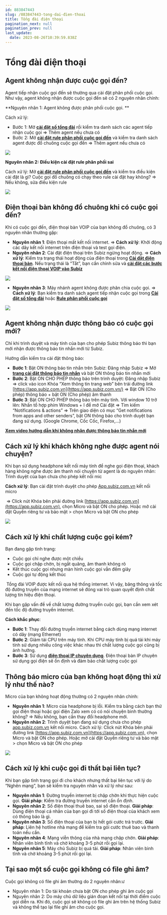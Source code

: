 ```yaml
---
id: 883847443
slug: /883847443-tong-dai-đien-thoai
title: Tổng đài điện thoại
pagination_next: null
pagination_prev: null
last_update:
  date: 2023-08-26T10:39:59.838Z
---
```


# Tổng đài điện thoại

## Agent không nhận được cuộc gọi đến?




Agent tiếp nhận cuộc gọi đến sẽ thường qua cài đặt phân phối cuộc gọi. Như vậy, agent không nhận được cuộc gọi đến sẽ có 2 nguyên nhân chính:



**Nguyên nhân 1: Agent không được phân phối cuộc gọi. **

Cách xử lý: 



- Bước 1: Mở **[cài đặt số tổng đài](https://app.subiz.com.vn/settings/call-center)** rồi kiểm tra danh sách các agent tiếp nhận cuộc gọi => Thêm agent nếu chưa có
- Bước 2: Mở **[cài đặt rule phân phối cuộc goi đến](https://app.subiz.com.vn/settings/rule-setting)** và kiểm tra danh sách agent được đổ chuông cuộc gọi đến => Thêm agent nếu chưa có


![](https://vcdn.subiz-cdn.com/file/firtilwmiewclahnujqx_acpxkgumifuoofoosble)




**Nguyên nhân 2: Điều kiện cài đặt rule phân phối sai**

Cách xử lý: Mở **[cài đặt rule phân phối cuộc gọi đến](https://app.subiz.com.vn/settings/rule-setting)** và kiểm tra điều kiện cài đặt là gì? Cuộc gọi đổ chuông có chạy theo rule cài đặt hay không? => Nếu không, sửa điều kiện rule


![](https://vcdn.subiz-cdn.com/file/firtilwmmbfuifelunel_acpxkgumifuoofoosble)

## Điện thoại bàn không đổ chuông khi có cuộc gọi đến?


Khi có cuộc gọi đến, điện thoại bàn VOIP của bạn không đổ chuông, có 3 nguyên nhân thường gặp:

- **Nguyên nhân 1**: Điện thoại mất kết nối internet. => **Cách xử lý**: Khởi động các dây kết nối internet trên điện thoại và test gọi điện.
- **Nguyên nhân 2**: Cài đặt điện thoại trên Subiz ngừng hoạt động. => **Cách xử lý**: Kiểm tra trạng thái hoạt động của điện thoại trong **[Cài đặt điện thoại bàn](https://app.subiz.com.vn/settings/call-center)**. Nếu trạng thái là “Tắt”, bạn cần chỉnh sửa và **[cài đặt các bước kết nối điện thoại VOIP vào Subiz](https://subiz.com.vn/docs/456469809-ket-noi-tong-dai#b%C6%B0%E1%BB%9Bc-3-k%E1%BA%BFt-n%E1%BB%91i-c%C3%A1c-%C4%91i%E1%BB%87n-tho%E1%BA%A1i-v%C3%A0o-subiz)**


![](https://vcdn.subiz-cdn.com/file/firtilwmpdanjrlnnuxk_acpxkgumifuoofoosble)


- **Nguyên nhân 3**: Máy nhánh agent không được phân chia cuộc gọi. => **Cách xử lý**: Bạn kiểm tra danh sách agent tiếp nhận cuộc gọi trong **[Cài đặt số tổng đài](https://app.subiz.com.vn/settings/call-center)** hoặc **[Rule phân phối cuộc gọi](https://app.subiz.com.vn/settings/rule-setting)**


![](https://vcdn.subiz-cdn.com/file/firtilwmszmsfckzlniw_acpxkgumifuoofoosble)

## Agent không nhận được thông báo có cuộc gọi mới?




Chỉ khi trình duyệt và máy tính của bạn cho phép Subiz thông báo thì bạn mới nhận được thông báo tin nhắn mới từ Subiz.

Hướng dẫn kiểm tra cài đặt thông báo:

- **Bước 1**: Bật ON thông báo tin nhắn trên Subiz: Đăng nhập Subiz => Mở **[trang cài đặt thông báo tin nhắn](https://app.subiz.com.vn/profile/setting-notification)** và bật ON thông báo tin nhắn mới
- **Bước 2**: Bật ON CHO PHÉP thông báo trên trình duyệt: Đăng nhập Subiz => click vào icon Khóa “Xem thông tin trang web” bên trái đường link [https://app.subiz.com.vn](https://app.subiz.com.vn/) => Bật ON (Cho phép) thông báo + bật ON (Cho phép) âm thanh
- **Bước 3**: Bật ON CHO PHÉP thông báo trên máy tính. Với window 10 trở lên: Nhấn tổ hợp phím Windows + I để mở Cài đặt => Tìm kiếm “Notifications & actions” => Trên giao diện có mục “Get notifications from apps and other senders”, bật ON thông báo cho trình duyệt bạn đang sử dụng. (Google Chrome, Cốc Cốc, Firefox,...)

**[Xem video hướng dẫn khi không nhận được thông báo tin nhắn mới](https://www.youtube.com/watch?v=usDLQp7IqHE)**
## Cách xử lý khi khách không nghe được agent nói chuyện?


Khi bạn sử dụng headphone kết nối máy tính để nghe gọi điện thoại, khách hàng không nghe được âm thanh nói chuyện từ agent là do nguyên nhân: Trình duyệt của bạn chưa cho phép kết nối mic



**Cách xử lý**: Bạn cài đặt trình duyệt cho phép [App.subiz.com.vn](https://app.subiz.com.vn/) kết nối micro

 => Click nút Khóa bên phải đường link [https://app.subiz.com.vn](https://app.subiz.com.vn), chọn Micro và bật ON cho phép. Hoặc mở cài đặt Quyền riêng tư và bảo mật > chọn Micro và bật ON cho phép






![](https://vcdn.subiz-cdn.com/file/firtilwmxpnfzgxakzqr_acpxkgumifuoofoosble)

## Cách xử lý khi chất lượng cuộc gọi kém?


Bạn đang gặp tình trạng:

- Cuộc gọi chỉ nghe được một chiều
- Cuộc gọi chập chờn, bị ngắt quãng, âm thanh không rõ
- Kết thúc cuộc gọi nhưng màn hình cuộc gọi vẫn đếm giây
- Cuộc gọi tự động kết thúc

 Tổng đài VOIP được kết nối qua hệ thống internet. Vì vậy, băng thông và tốc độ đường truyền của mạng internet sẽ đóng vai trò quan quyết định chất lượng tín hiệu điện thoại.

Khi bạn gặp vấn đề về chất lượng đường truyền cuộc gọi, bạn cần xem xét đến tốc độ đường truyền internet.

**Cách khắc phục**:

- **Bước 1**: Thay đổi đường truyền internet bằng cách dùng mạng internet có dây (mạng Ethernet)
- **Bước 2**: Giảm tải CPU trên máy tính. Khi CPU máy tính bị quá tải khi máy tính sử dụng nhiều công việc khác nhau thì chất lượng cuộc gọi cũng bị ảnh hưởng.
- **Bước 3**: Sử dụng **[điện thoại IP chuyên dụng](https://subiz.com.vn/blog/dien-thoai-voip.html)**. Điện thoại bàn IP chuyên sử dụng gọi điện sẽ ổn định và đảm bảo chất lượng cuộc gọi
## Thông báo micro của bạn không hoạt động thì xử lý như thế nào?


Micro của bạn không hoạt động thường có 2 nguyên nhân chính: 

- **Nguyên nhân 1**: Micro của headphone bị lỗi. Kiểm tra bằng cách bạn thử gọi điện thoại hoặc gọi điện Zalo xem có có nói chuyện bình thường không? => Nếu không, bạn cần thay đổi headphone mới.
- **Nguyên nhân 2**: Trình duyệt bạn đang sử dụng chưa cho phép [app.subiz.com.vn](https://app.subiz.com.vn/) kết nối micro. Cách xử lý: Click nút Khóa bên phải đường link [https://app.subiz.com.vn](https://app.subiz.com.vn), chọn Micro và bật ON cho phép. Hoặc mở cài đặt Quyền riêng tư và bảo mật > chọn Micro và bật ON cho phép






![](https://vcdn.subiz-cdn.com/file/firtilwmxpnfzgxakzqr_acpxkgumifuoofoosble)





## Cách xử lý khi cuộc gọi đi thất bại liên tục?


Khi bạn gặp tình trạng gọi đi cho khách nhưng thất bại liên tục với lý do “Nghẽn mạng”, bạn sẽ kiểm tra nguyên nhân và xử lý như sau:

- **Nguyên nhân 1**: Đường truyền internet bị chập chờn khi thực hiện cuộc gọi. **Giải pháp**: Kiểm tra đường truyền internet cần ổn định.
- **Nguyên nhân 2**: Số điện thoại thuê bao, sai số điện thoại. **Giải pháp**: Dùng điện thoại cá nhân của bạn gọi đi tới số điện thoại của khách xem có thông báo là gì.
- **Nguyên nhân 3**: Số điện thoại của bạn bị hết gói cước trả trước. **Giải pháp**: Liên hệ hotline nhà mạng để kiểm tra gói cước thuê bao và thanh toán nếu cần.
- **Nguyên nhân 4**: Mạng viễn thông của nhà mạng chập chờn. **Giải pháp**: Nhân viên bình tĩnh và chờ khoảng 3-5 phút rồi gọi lại.
- **Nguyên nhân 5**: Máy chủ Subiz bị quá tải. **Giải pháp**: Nhân viên bình tĩnh và chờ khoảng 3-5 phút rồi gọi lại.




## Tại sao một số cuộc gọi không có file ghi âm?


Cuộc gọi không có file ghi âm thường do 2 nguyên nhân:ư

- Nguyên nhân 1: Do tài khoản chưa bật ON cho phép ghi âm cuộc gọi
- Nguyên nhân 2: Do máy chủ dữ liệu gián đoạn kết nối tại thời điểm cuộc gọi diễn ra. Khi đó, cuộc gọi sẽ không có file ghi âm trên hệ thống Subiz và không thể tạo lại file ghi âm cho cuộc gọi.